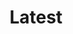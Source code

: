 ---
layout: latest
title: Latest
locale: en
portal:
    top_text: <em>We live music</em> by inspiring from diversities and possibilities, in a way that makes it unique.
latest:
    show_title: <h2>Our show</h2>
    work_title: <h2>Our work</h2>
---